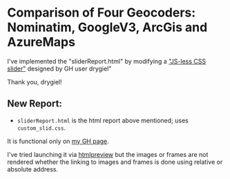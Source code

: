 # Comparison of Four Geocoders: Nominatim, GoogleV3, ArcGis and AzureMaps

I've implemented the "sliderReport.html" by modifying a ["JS-less CSS slider"](https://github.com/drygiel/csslider) designed by GH user drygiel"

Thank you, drygiel!

## New Report:

* `sliderReport.html` is the html report above mentioned; uses `custom_slid.css`. 

It is functional only on <a href="https://catchenal.github.io/assets/sliderReport.html" target="_blank">my GH page</a>.  

 I've tried launching it via [htmlpreview](http://htmlpreview.github.io/) but the images or frames are not rendered whether the linking to images and frames is done using relative or absolute address.
